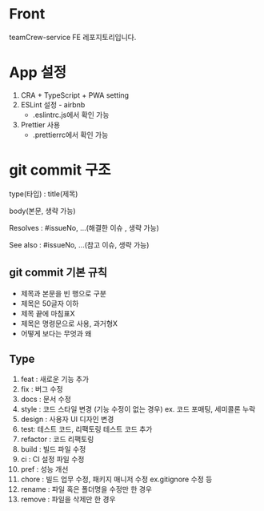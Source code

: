 # Front

teamCrew-service FE 레포지토리입니다.

# App 설정

1. CRA + TypeScript + PWA setting
2. ESLint 설정 - airbnb
   - .eslintrc.js에서 확인 가능
3. Prettier 사용
   - .prettierrc에서 확인 가능

# git commit 구조

type(타입) : title(제목)

body(본문, 생략 가능)

Resolves : #issueNo, ...(해결한 이슈 , 생략 가능)

See also : #issueNo, ...(참고 이슈, 생략 가능)

## git commit 기본 규칙

- 제목과 본문을 빈 행으로 구분
- 제목은 50글자 이하
- 제목 끝에 마침표X
- 제목은 명령문으로 사용, 과거형X
- 어떻게 보다는 무엇과 왜

## Type

1. feat : 새로운 기능 추가
2. fix : 버그 수정
3. docs : 문서 수정
4. style : 코드 스타일 변경 (기능 수정이 없는 경우)
   ex. 코드 포매팅, 세미콜론 누락
5. design : 사용자 UI 디자인 변경
6. test: 테스트 코드, 리팩토링 테스트 코드 추가
7. refactor : 코드 리팩토링
8. build : 빌드 파일 수정
9. ci : CI 설정 파일 수정
10. pref : 성능 개선
11. chore : 빌드 업무 수정, 패키지 매니저 수정
    ex.gitignore 수정 등
12. rename : 파일 혹은 폴더명을 수정만 한 경우
13. remove : 파일을 삭제만 한 경우
